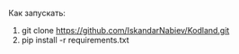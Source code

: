 Как запускать:

1. git clone https://github.com/IskandarNabiev/Kodland.git
2. pip install -r requirements.txt
